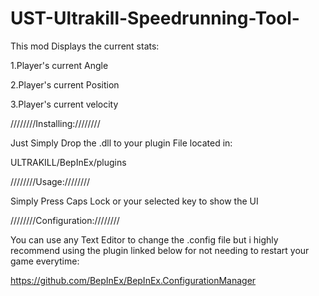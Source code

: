 # UST-Ultrakill-Speedrunning-Tool-
This mod Displays the current stats:

1.Player's current Angle

2.Player's current Position

3.Player's current velocity



////////Installing:////////

Just Simply Drop the .dll to your plugin File located in:

ULTRAKILL/BepInEx/plugins

////////Usage:////////

Simply Press Caps Lock or your selected key to show the UI


////////Configuration:////////

You can use any Text Editor to change the .config file but i highly recommend using the plugin linked below for not needing to restart your game everytime:

https://github.com/BepInEx/BepInEx.ConfigurationManager
